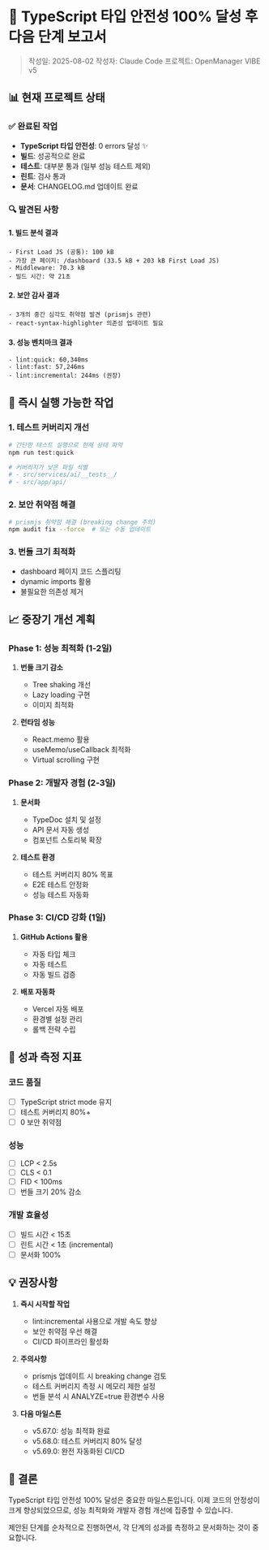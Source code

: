 # 🎯 TypeScript 타입 안전성 100% 달성 후 다음 단계 보고서

> 작성일: 2025-08-02
> 작성자: Claude Code
> 프로젝트: OpenManager VIBE v5

## 📊 현재 프로젝트 상태

### ✅ 완료된 작업
- **TypeScript 타입 안전성**: 0 errors 달성 ✨
- **빌드**: 성공적으로 완료
- **테스트**: 대부분 통과 (일부 성능 테스트 제외)
- **린트**: 검사 통과
- **문서**: CHANGELOG.md 업데이트 완료

### 🔍 발견된 사항

#### 1. 빌드 분석 결과
```
- First Load JS (공통): 100 kB
- 가장 큰 페이지: /dashboard (33.5 kB + 203 kB First Load JS)
- Middleware: 70.3 kB
- 빌드 시간: 약 21초
```

#### 2. 보안 감사 결과
```
- 3개의 중간 심각도 취약점 발견 (prismjs 관련)
- react-syntax-highlighter 의존성 업데이트 필요
```

#### 3. 성능 벤치마크 결과
```
- lint:quick: 60,340ms
- lint:fast: 57,246ms  
- lint:incremental: 244ms (권장)
```

## 🚀 즉시 실행 가능한 작업

### 1. 테스트 커버리지 개선
```bash
# 간단한 테스트 실행으로 현재 상태 파악
npm run test:quick

# 커버리지가 낮은 파일 식별
# - src/services/ai/__tests__/
# - src/app/api/
```

### 2. 보안 취약점 해결
```bash
# prismjs 취약점 해결 (breaking change 주의)
npm audit fix --force  # 또는 수동 업데이트
```

### 3. 번들 크기 최적화
- dashboard 페이지 코드 스플리팅
- dynamic imports 활용
- 불필요한 의존성 제거

## 📈 중장기 개선 계획

### Phase 1: 성능 최적화 (1-2일)
1. **번들 크기 감소**
   - Tree shaking 개선
   - Lazy loading 구현
   - 이미지 최적화

2. **런타임 성능**
   - React.memo 활용
   - useMemo/useCallback 최적화
   - Virtual scrolling 구현

### Phase 2: 개발자 경험 (2-3일)
1. **문서화**
   - TypeDoc 설치 및 설정
   - API 문서 자동 생성
   - 컴포넌트 스토리북 확장

2. **테스트 환경**
   - 테스트 커버리지 80% 목표
   - E2E 테스트 안정화
   - 성능 테스트 자동화

### Phase 3: CI/CD 강화 (1일)
1. **GitHub Actions 활용**
   - 자동 타입 체크
   - 자동 테스트
   - 자동 빌드 검증

2. **배포 자동화**
   - Vercel 자동 배포
   - 환경별 설정 관리
   - 롤백 전략 수립

## 🎯 성과 측정 지표

### 코드 품질
- [ ] TypeScript strict mode 유지
- [ ] 테스트 커버리지 80%+
- [ ] 0 보안 취약점

### 성능
- [ ] LCP < 2.5s
- [ ] CLS < 0.1
- [ ] FID < 100ms
- [ ] 번들 크기 20% 감소

### 개발 효율성
- [ ] 빌드 시간 < 15초
- [ ] 린트 시간 < 1초 (incremental)
- [ ] 문서화 100%

## 💡 권장사항

1. **즉시 시작할 작업**
   - lint:incremental 사용으로 개발 속도 향상
   - 보안 취약점 우선 해결
   - CI/CD 파이프라인 활성화

2. **주의사항**
   - prismjs 업데이트 시 breaking change 검토
   - 테스트 커버리지 측정 시 메모리 제한 설정
   - 번들 분석 시 ANALYZE=true 환경변수 사용

3. **다음 마일스톤**
   - v5.67.0: 성능 최적화 완료
   - v5.68.0: 테스트 커버리지 80% 달성
   - v5.69.0: 완전 자동화된 CI/CD

## 🏁 결론

TypeScript 타입 안전성 100% 달성은 중요한 마일스톤입니다. 이제 코드의 안정성이 크게 향상되었으므로, 성능 최적화와 개발자 경험 개선에 집중할 수 있습니다. 

제안된 단계를 순차적으로 진행하면서, 각 단계의 성과를 측정하고 문서화하는 것이 중요합니다.